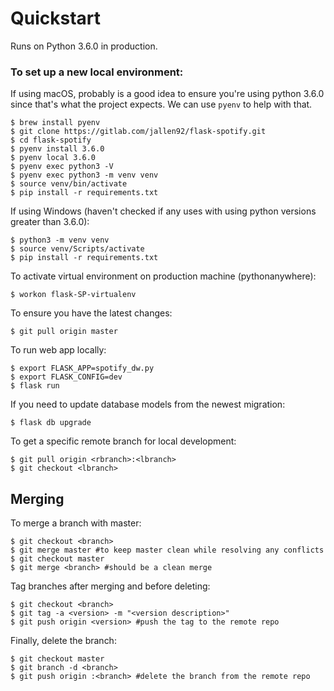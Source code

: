 # Quickstart

Runs on Python 3.6.0 in production.

### To set up a new local environment:

If using macOS, probably is a good idea to ensure you're using python 3.6.0 since that's what the project expects. We can use `pyenv` to help with that.

```
$ brew install pyenv
$ git clone https://gitlab.com/jallen92/flask-spotify.git
$ cd flask-spotify
$ pyenv install 3.6.0
$ pyenv local 3.6.0
$ pyenv exec python3 -V
$ pyenv exec python3 -m venv venv
$ source venv/bin/activate
$ pip install -r requirements.txt
```

If using Windows (haven't checked if any uses with using python versions greater than 3.6.0):

```
$ python3 -m venv venv
$ source venv/Scripts/activate
$ pip install -r requirements.txt
```

To activate virtual environment on production machine (pythonanywhere):
```
$ workon flask-SP-virtualenv
```

To ensure you have the latest changes:
```
$ git pull origin master
```

To run web app locally:
```
$ export FLASK_APP=spotify_dw.py
$ export FLASK_CONFIG=dev
$ flask run
```

If you need to update database models from the newest migration:
```
$ flask db upgrade
```

To get a specific remote branch for local development:
```
$ git pull origin <rbranch>:<lbranch>
$ git checkout <lbranch>
```

## Merging

To merge a branch with master:
```
$ git checkout <branch>
$ git merge master #to keep master clean while resolving any conflicts
$ git checkout master
$ git merge <branch> #should be a clean merge
```

Tag branches after merging and before deleting:
```
$ git checkout <branch>
$ git tag -a <version> -m "<version description>"
$ git push origin <version> #push the tag to the remote repo
```

Finally, delete the branch:
```
$ git checkout master
$ git branch -d <branch>
$ git push origin :<branch> #delete the branch from the remote repo
```
